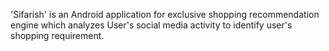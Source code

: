 'Sifarish' is an Android application for exclusive shopping recommendation engine which analyzes User's social media activity to identify user's shopping requirement.